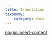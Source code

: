 ```yaml
---
title: Translation
taxonomy:
    category: docs
---
```


[plugin:insert-content](/_partials/translation?zoocart|plg_system_zoocart)
